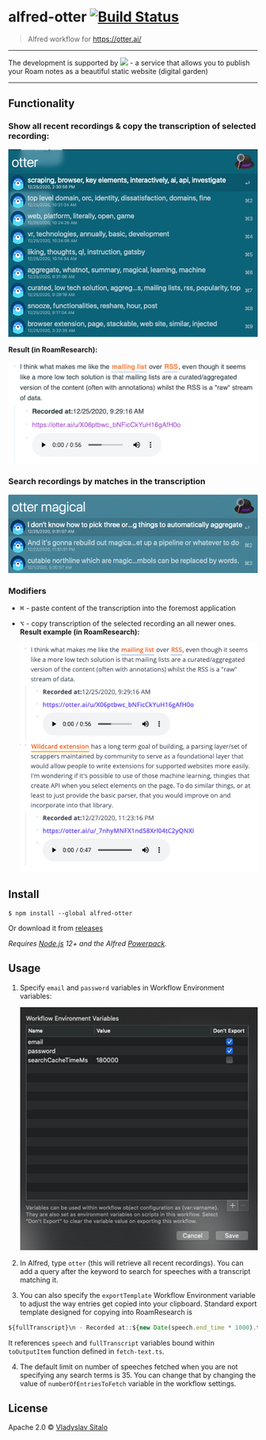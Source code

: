 # alfred-otter [![Build Status](https://travis-ci.org/Stvad/alfred-otter.svg?branch=master)](https://travis-ci.org/Stvad/alfred-otter)

> Alfred workflow for https://otter.ai/

---
The development is supported by <a href="https://roam.garden/"> <img src="https://roam.garden/static/logo-2740b191a74245dc48ee30c68d5192aa.svg" height="50" /></a> - a service that allows you to publish your Roam notes as a beautiful static website (digital garden)

---

## Functionality

### Show all recent recordings & copy the transcription of selected recording:

![](images/21f4ea9e.png)

**Result (in RoamResearch):**

![](images/05ab02ce.png)

### Search recordings by matches in the transcription

![](images/21027969.png)

### Modifiers
- <kbd>⌘</kbd> - paste content of the transcription into the foremost application
- <kbd>⌥</kbd> - copy transcription of the selected recording an all newer ones. 
  **Result example (in RoamResearch):**
     
    
  ![](images/547fe6ad.png)


## Install

```
$ npm install --global alfred-otter
```

Or download it from [releases](https://github.com/Stvad/alfred-otter/releases/)

*Requires [Node.js](https://nodejs.org) 12+ and the
Alfred [Powerpack](https://www.alfredapp.com/powerpack/).*

## Usage

1. Specify `email` and `password` variables in Workflow Environment variables: 

    ![](images/a3c34cd2.png)


2. In Alfred, type `otter` (this will retrieve all recent recordings). 
   You can add a query after the keyword to search for speeches with a transcript matching it. 

3. You can also specify the `exportTemplate` Workflow Environment variable to adjust the way entries get copied into your clipboard. Standard export template designed for copying into RoamResearch is

``` typescript
${fullTranscript}\n - Recorded at::${new Date(speech.end_time * 1000).toLocaleString()}\n - https://otter.ai/u/${speech.otid}\n - {{audio: ${speech.audio_url} }}
```
It references `speech` and `fullTranscript` variables bound within `toOutputItem` function defined in `fetch-text.ts`.

4. The default limit on number of speeches fetched when you are not specifying any search terms is 35. You can change that by changing the value of `numberOfEntriesToFetch` variable in the workflow settings.

## License

Apache 2.0 © [Vladyslav Sitalo](http://sitalo.org)
